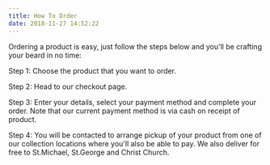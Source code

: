 ```yaml
---
title: How To Order
date: 2018-11-27 14:52:22
---
```

Ordering a product is easy, just follow the steps below and you'll be crafting your beard in no time: 

Step 1: Choose the product that you want to order.

Step 2: Head to our checkout page.

Step 3: Enter your details, select your payment method and complete your order. Note that our current payment method is via cash on receipt of product.

Step 4: You will be contacted to arrange pickup of your product from one of our collection locations where you'll also be able to pay. We also deliver for free to St.Michael, St.George and Christ Church.